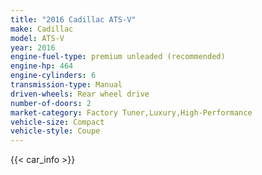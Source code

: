 ```yaml
---
title: "2016 Cadillac ATS-V"
make: Cadillac
model: ATS-V
year: 2016
engine-fuel-type: premium unleaded (recommended)
engine-hp: 464
engine-cylinders: 6
transmission-type: Manual
driven-wheels: Rear wheel drive
number-of-doors: 2
market-category: Factory Tuner,Luxury,High-Performance
vehicle-size: Compact
vehicle-style: Coupe
---
```


{{< car_info >}}
